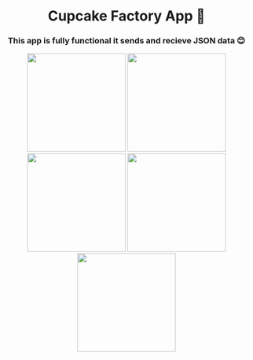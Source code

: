 <h1 align="center">Cupcake Factory App 🧁</h1>
<h3 align="center">This app is fully functional it sends and recieve JSON data 😊</h3>

<p align="center">
  <img src="https://user-images.githubusercontent.com/98255061/221454111-ba7af4c7-b069-47e7-a543-38331d0a7f21.png" width="200" />
  <img src="https://user-images.githubusercontent.com/98255061/221454109-8f78c540-6c16-48f5-98f2-cfbfba2e0e58.png" width="200" />
  <img src="https://user-images.githubusercontent.com/98255061/221454107-06935aab-6d08-460d-adbf-67901fbd9cf7.png" width="200" />
  <img src="https://user-images.githubusercontent.com/98255061/221454106-c427a6ee-f3d2-4b15-a954-4b9d83dedcc1.png" width="200" />
  <img src="https://user-images.githubusercontent.com/98255061/221454104-4508435b-1294-4f5e-81c7-3819624d8a47.png" width="200" />
  </p>
